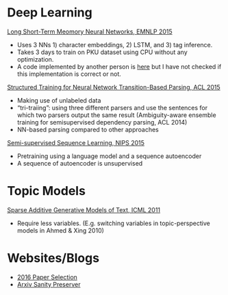 # Deep Learning
[Long Short-Term Meomory Neural Networks, EMNLP 2015](http://www.emnlp2015.org/proceedings/EMNLP/pdf/EMNLP141.pdf)
* Uses 3 NNs 1) character embeddings, 2) LSTM, and 3) tag inference.
* Takes 3 days to train on PKU dataset using CPU without any optimization.
* A code implemented by another person is [here](https://github.com/dalstonChen/CWS_LSTM) but I have not checked if this implementation is correct or not.

[Structured Training for Neural Network Transition-Based Parsing, ACL 2015](http://www.petrovi.de/data/acl15.pdf)
* Making use of unlabeled data
* “tri-traiing”: using three different parsers and use the sentences for which two parsers output the same  result (Ambiguity-aware ensemble training for semisupervised dependency parsing, ACL 2014)
* NN-based parsing compared to other approaches

[Semi-supervised Sequence Learning, NIPS 2015](https://papers.nips.cc/paper/5949-semi-supervised-sequence-learning.pdf)
* Pretraining using a language model and a sequence autoencoder
* A sequence of autoencoder is unsupervised

# Topic Models
[Sparse Additive Generative Models of Text, ICML 2011](http://machinelearning.wustl.edu/mlpapers/paper_files/ICML2011Eisenstein_534.pdf)
* Require less variables. (E.g. switching variables in topic-perspective models in Ahmed & Xing 2010)

# Websites/Blogs
* [2016 Paper Selection](http://anie.me/paper-compose-2016/)
* [Arxiv Sanity Preserver](http://www.arxiv-sanity.com/)
